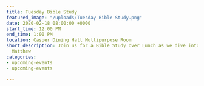 ```yaml
---
title: Tuesday Bible Study
featured_image: "/uploads/Tuesday Bible Study.png"
date: 2020-02-18 08:00:00 +0000
start_time: 12:00 PM
end_time: 1:00 PM
location: Casper Dining Hall Multipurpose Room
short_description: Join us for a Bible Study over Lunch as we dive into the book of
  Matthew
categories:
- upcoming-events
- upcoming-events

---
```

